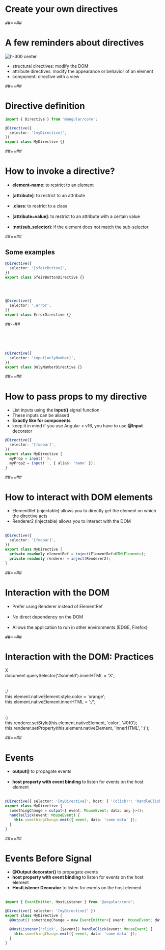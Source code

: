 <!-- .slide: class="transition-bg-sfeir-2" -->

# Create your own directives

##==##

<!-- .slide: class="sfeir-basic-slide" -->

# A few reminders about directives

![h-300 center](assets/images/school/directive/directive_schema.png) <br/>

- structural directives: modify the DOM<br/>
- attribute directives: modify the appearance or behavior of an element<br/>
- component: directive with a view<br/>

##==##

<!-- .slide: class="with-code inconsolata" -->

# Directive definition

```typescript
import { Directive } from '@angular/core';

@Directive({
  selector: '[myDirective]',
})
export class MyDirective {}
```

<!-- .element: class="big-code" -->

##==##

<!-- .slide -->

# How to invoke a directive?

- <b>element-name</b>: to restrict to an element<br/><br/>
- <b>[attribute]</b>: to restrict to an attribute<br/><br/>
- <b>.class</b>: to restrict to a class<br/><br/>
- <b>[attribute=value]</b>: to restrict to an attribute with a certain value<br/><br/>
- <b>:not(sub_selector)</b>: if the element does not match the sub-selector

##==##

<!-- .slide: class="two-column with-code inconsolata" -->

## Some examples

```typescript
@Directive({
  selector: '[sfeirButton]',
})
export class SfeirButtonDirective {}
```

<!-- .element: class="big-code" -->

<br/><br/>

```typescript
@Directive({
  selector: '.error',
})
export class ErrorDirective {}
```

<!-- .element: class="big-code" -->

##--##

<!-- .slide: class="with-code inconsolata"-->

<br/><br/><br/>

```typescript
@Directive({
  selector: 'input[onlyNumber]',
})
export class OnlyNumberDirective {}
```

<!-- .element: class="big-code" -->

##==##

<!-- .slide: class="with-code inconsolata" -->

# How to pass props to my directive

- List inputs using the **input()** signal function
- These inputs can be aliased
- **Exactly like for components**
- keep it in mind if you use Angular < v16, you have to use **@Input** decorator

```typescript
@Directive({
  selector: '[foobar]',
})
export class MyDirective {
  myProp = input('');
  myProp2 = input('', { alias: 'name' });
}
```

<!-- .element: class="big-code" -->

##==##

<!-- .slide: class="with-code inconsolata" -->

# How to interact with DOM elements

- ElementRef (injectable) allows you to directly get the element on which the directive acts
- Renderer2 (injectable) allows you to interact with the DOM<br/><br/>

```typescript
@Directive({
  selector: '[foobar]',
})
export class MyDirective {
  private readonly elementRef = inject(ElementRef<HTMLElement>);
  private readonly renderer = inject(Renderer2);
}
```

<!-- .element: class="big-code" -->

##==##

<!-- .slide -->

# Interaction with the DOM

- Prefer using Renderer instead of ElementRef<br/><br/>
- No direct dependency on the DOM<br/><br/>
- Allows the application to run in other environments (EDGE, Firefox)

##==##

<!-- .slide: class="sfeir-basic-slide" -->

# Interaction with the DOM: Practices

<div class="container-practice border-red">
  <div class="icon-satisfaction">X</div>
  <div class="code">document.querySelector('#someId').innerHTML = 'X';</div>
</div>
<br/><br/>
<div class="container-practice border-orange">
  <div class="icon-satisfaction">:/</div>
  <div class="code">this.element.nativeElement.style.color = 'orange';<br/>this.element.nativeElement.innerHTML = ':/';</div>
</div>
<br/><br/>
<div class="container-practice border-green">
  <div class="icon-satisfaction">:)</div>
  <div class="code">this.renderer.setStyle(this.element.nativeElement, 'color', '#0f0');<br/>this.renderer.setProperty(this.element.nativeElement, 'innerHTML', ':)');</div>
</div>

##==##

<!-- .slide: class="with-code inconsolata" -->

# Events

- **output()** to propagate events <br/><br/>
- **host property with event binding** to listen for events on the host element <br/><br/>

```typescript
@Directive({ selector: '[myDirective]', host: { '(click)': 'handleClick($event)' } })
export class MyDirective {
  somethingChange = output<{ event: MouseEvent; data: any }>();
  handleClick(event: MouseEvent) {
    this.somethingChange.emit({ event, data: 'some data' });
  }
}
```

<!-- .element: class="big-code" -->

##==##

<!-- .slide: class="with-code inconsolata" -->

# Events Before Signal

- **@Output decorator()** to propagate events
- **host property with event binding** to listen for events on the host element
- **HostListener Decorator** to listen for events on the host element <br/><br/>

```typescript
import { EventEmitter, HostListener } from '@angular/core';

@Directive({ selector: '[myDirective]' })
export class MyDirective {
  @Output() somethingChange = new EventEmitter<{ event: MouseEvent; data: any }>();

  @HostListener('click', [$event]) handleClick(event: MouseEvent) {
    this.somethingChange.emit({ event, data: 'some data' });
  }
}
```

<!-- .element: class="medium-code" -->
